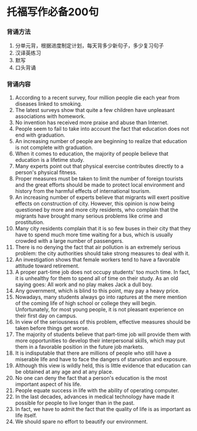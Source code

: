 # 托福写作必备200句

### 背诵方法

1. 分单元背，根据进度制定计划，每天背多少新句子，多少复习句子
2. 汉译英练习
3. 默写
4. 口头背诵

### 背诵内容

1. According to a recent survey, four million people die each year from diseases linked to smoking.
2. The latest surveys show that quite a few children have unpleasant associations with homework.
3. No invention has received more praise and abuse than Internet.
4. People seem to fail to take into account the fact that education does not end with graduation.
5. An increasing number of people are beginning to realize that education is not complete with graduation.
6. When it comes to education, the majority of people believe that education is a lifetime study.
7. Many experts point out that physical exercise contributes directly to a person's physical fitness.
8. Proper measures must be taken to limit the number of foreign tourists and the great efforts should be made to protect local environment and history from the harmful effects of international tourism.
9. An increasing number of experts believe that migrants will exert positive effects on construction of city. However, this opinion is now being questioned by more and more city residents, who complain that the migrants have brought many serious problems like crime and prostitution.
10. Many city residents complain that it is so few buses in their city that they have to spend much more time waiting for a bus, which is usually crowded with a large number of passengers.
11. There is no denying the fact that air pollution is an extremely serious problem: the city authorities should take strong measures to deal with it.
12. An investigation shows that female workers tend to have a favorable attitude toward retirement.
13. A proper part-time job does not occupy students' too much time. In fact, it is unhealthy for them to spend all of time on their study. As an old saying goes: All work and no play makes Jack a dull boy.
14. Any government, which is blind to this point, may pay a heavy price.
15. Nowadays, many students always go into raptures at the mere mention of the coming life of high school or college they will begin. Unfortunately, for most young people, it is not pleasant experience on their first day on campus.
16. In view of the seriousness of this problem, effective measures should be taken before things get worse.
17. The majority of students believe that part-time job will provide them with more opportunities to develop their interpersonal skills, which may put them in a favorable position in the future job markets.
18. It is indisputable that there are millions of people who still have a miserable life and have to face the dangers of starvation and exposure.
19. Although this view is wildly held, this is little evidence that education can be obtained at any age and at any place.
20. No one can deny the fact that a person's education is the most important aspect of his life.
21. People equate success in life with the ability of operating computer.
22. In the last decades, advances in medical technology have made it possible for people to live longer than in the past.
23. In fact, we have to admit the fact that the quality of life is as important as life itself.
24. We should spare no effort to beautify our environment.
